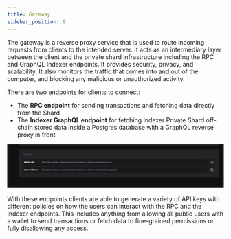 ```yaml
---
title: Gateway
sidebar_position: 9
---
```


The gateway is a reverse proxy service that is used to route incoming requests from clients to the intended server. It acts as an intermediary layer between the client and the private shard infrastructure including the RPC and GraphQL Indexer endpoints. It provides security, privacy, and scalability. It also monitors the traffic that comes into and out of the computer, and blocking any malicious or unauthorized activity.

There are two endpoints for clients to connect:

- The **RPC endpoint** for sending transactions and fetching data directly from the Shard
- The **Indexer GraphQL endpoint** for fetching Indexer Private Shard off-chain stored data inside a Postgres database with a GraphQL reverse proxy in front

![](../../static/img/endpoint.png)

With these endpoints clients are able to generate a variety of API keys with different policies on how the users can interact with the RPC and the Indexer endpoints. This includes anything from allowing all public users with a wallet to send transactions or fetch data to fine-grained permissions or fully disallowing any access.
